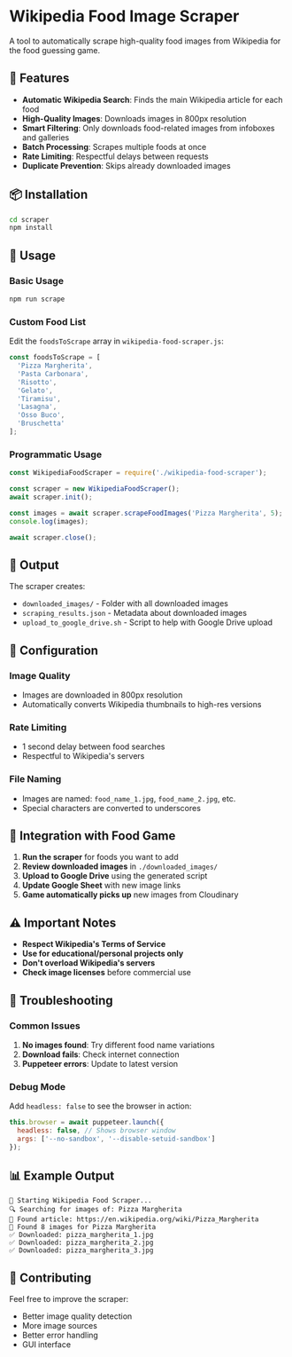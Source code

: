 # Wikipedia Food Image Scraper

A tool to automatically scrape high-quality food images from Wikipedia for the food guessing game.

## 🚀 Features

- **Automatic Wikipedia Search**: Finds the main Wikipedia article for each food
- **High-Quality Images**: Downloads images in 800px resolution
- **Smart Filtering**: Only downloads food-related images from infoboxes and galleries
- **Batch Processing**: Scrapes multiple foods at once
- **Rate Limiting**: Respectful delays between requests
- **Duplicate Prevention**: Skips already downloaded images

## 📦 Installation

```bash
cd scraper
npm install
```

## 🎯 Usage

### Basic Usage

```bash
npm run scrape
```

### Custom Food List

Edit the `foodsToScrape` array in `wikipedia-food-scraper.js`:

```javascript
const foodsToScrape = [
  'Pizza Margherita',
  'Pasta Carbonara',
  'Risotto',
  'Gelato',
  'Tiramisu',
  'Lasagna',
  'Osso Buco',
  'Bruschetta'
];
```

### Programmatic Usage

```javascript
const WikipediaFoodScraper = require('./wikipedia-food-scraper');

const scraper = new WikipediaFoodScraper();
await scraper.init();

const images = await scraper.scrapeFoodImages('Pizza Margherita', 5);
console.log(images);

await scraper.close();
```

## 📁 Output

The scraper creates:

- `downloaded_images/` - Folder with all downloaded images
- `scraping_results.json` - Metadata about downloaded images
- `upload_to_google_drive.sh` - Script to help with Google Drive upload

## 🔧 Configuration

### Image Quality
- Images are downloaded in 800px resolution
- Automatically converts Wikipedia thumbnails to high-res versions

### Rate Limiting
- 1 second delay between food searches
- Respectful to Wikipedia's servers

### File Naming
- Images are named: `food_name_1.jpg`, `food_name_2.jpg`, etc.
- Special characters are converted to underscores

## 🎯 Integration with Food Game

1. **Run the scraper** for foods you want to add
2. **Review downloaded images** in `./downloaded_images/`
3. **Upload to Google Drive** using the generated script
4. **Update Google Sheet** with new image links
5. **Game automatically picks up** new images from Cloudinary

## ⚠️ Important Notes

- **Respect Wikipedia's Terms of Service**
- **Use for educational/personal projects only**
- **Don't overload Wikipedia's servers**
- **Check image licenses** before commercial use

## 🐛 Troubleshooting

### Common Issues

1. **No images found**: Try different food name variations
2. **Download fails**: Check internet connection
3. **Puppeteer errors**: Update to latest version

### Debug Mode

Add `headless: false` to see the browser in action:

```javascript
this.browser = await puppeteer.launch({ 
  headless: false, // Shows browser window
  args: ['--no-sandbox', '--disable-setuid-sandbox']
});
```

## 📊 Example Output

```
🚀 Starting Wikipedia Food Scraper...
🔍 Searching for images of: Pizza Margherita
📖 Found article: https://en.wikipedia.org/wiki/Pizza_Margherita
📸 Found 8 images for Pizza Margherita
✅ Downloaded: pizza_margherita_1.jpg
✅ Downloaded: pizza_margherita_2.jpg
✅ Downloaded: pizza_margherita_3.jpg
```

## 🤝 Contributing

Feel free to improve the scraper:
- Better image quality detection
- More image sources
- Better error handling
- GUI interface




